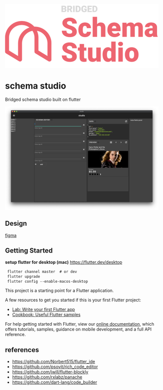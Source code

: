 ![preview](./docs/logo.png)

# schema studio

Bridged schema studio built on flutter

![preview](./docs/macos-preview.png)

## Design

[figma](https://www.figma.com/file/Gaznaw1QHppxvs9UkqNOb0/website?node-id=80%3A0)

## Getting Started

**setup flutter for desktop (mac)**
https://flutter.dev/desktop

```shell script
 flutter channel master  # or dev
 flutter upgrade
 flutter config --enable-macos-desktop
```


This project is a starting point for a Flutter application.

A few resources to get you started if this is your first Flutter project:


- [Lab: Write your first Flutter app](https://flutter.dev/docs/get-started/codelab)
- [Cookbook: Useful Flutter samples](https://flutter.dev/docs/cookbook)

For help getting started with Flutter, view our
[online documentation](https://flutter.dev/docs), which offers tutorials,
samples, guidance on mobile development, and a full API reference.


## references
- https://github.com/Norbert515/flutter_ide
- https://github.com/psovit/rich_code_editor
- https://github.com/jwill/flutter-blockly
- https://github.com/rxlabz/panache
- https://github.com/dart-lang/code_builder
